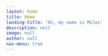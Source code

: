 ```yaml
---
layout: home
title: Home
landing-title: 'Hi, my name is Miles'
description: null
image: null
author: null
nav-menu: true
---
```


